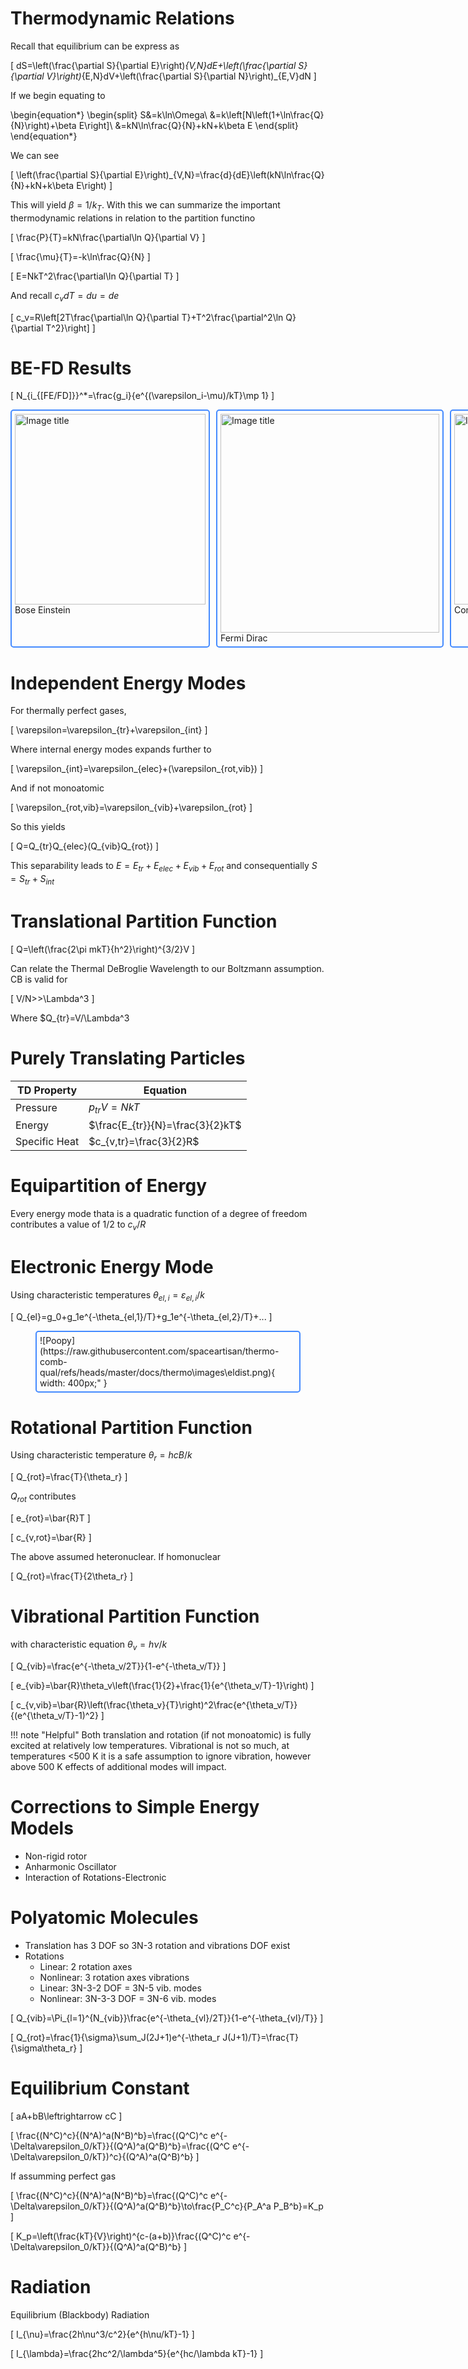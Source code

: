 # Thermodynamic Relations

Recall that equilibrium can be express as

\[
dS=\left(\frac{\partial S}{\partial E}\right)_{V,N}dE+\left(\frac{\partial S}{\partial V}\right)_{E,N}dV+\left(\frac{\partial S}{\partial N}\right)_{E,V}dN
\]

If we begin equating to

\begin{equation*}
    \begin{split}
        S&=k\ln\Omega\\
        &=k\left[N\left(1+\ln\frac{Q}{N}\right)+\beta E\right]\\
        &=kN\ln\frac{Q}{N}+kN+k\beta E
    \end{split}
\end{equation*}

We can see

\[
\left(\frac{\partial S}{\partial E}\right)_{V,N}=\frac{d}{dE}\left(kN\ln\frac{Q}{N}+kN+k\beta E\right)
\]

This will yield $\beta=1/k_T$. With this we can summarize the important thermodynamic relations in relation to the partition functino

\[
\frac{P}{T}=kN\frac{\partial\ln Q}{\partial V}
\]

\[
\frac{\mu}{T}=-k\ln\frac{Q}{N}
\]

\[
E=NkT^2\frac{\partial\ln Q}{\partial T}
\]

And recall $c_vdT=du=de$

\[
c_v=R\left[2T\frac{\partial\ln Q}{\partial T}+T^2\frac{\partial^2\ln Q}{\partial T^2}\right]
\]

# BE-FD Results

\[
N_{i_{[FE/FD]}}^*=\frac{g_i}{e^{(\varepsilon_i-\mu)/kT}\mp 1}
\]

<div style="display: flex; gap: 10px;">

<figure style="margin: 0; border: 2px solid rgb(68, 138, 255); padding: 5px; border-radius: 5px;">
  <img src="https://raw.githubusercontent.com/spaceartisan/thermo-comb-qual/refs/heads/master/docs/thermo\images\Bose_Einstein_distribution.jpg" alt="Image title" width="305">
  <figcaption>Bose Einstein</figcaption>
</figure>

<figure style="margin: 0; border: 2px solid rgb(68, 138, 255); padding: 5px; border-radius: 5px;">
  <img src="https://raw.githubusercontent.com/spaceartisan/thermo-comb-qual/refs/heads/master/docs/thermo\images\FD_e_mu.svg.png" alt="Image title" width="350">
  <figcaption>Fermi Dirac</figcaption>
</figure>

<figure style="margin: 0; border: 2px solid rgb(68, 138, 255); padding: 5px; border-radius: 5px;">
  <img src="https://raw.githubusercontent.com/spaceartisan/thermo-comb-qual/refs/heads/master/docs/thermo\images\Quantum_and_classical_statistics.png" alt="Image title" width="305">
  <figcaption>Comparisons</figcaption>
</figure>

</div>

# Independent Energy Modes

For thermally perfect gases, 

\[
\varepsilon=\varepsilon_{tr}+\varepsilon_{int}
\]

Where internal energy modes expands further to

\[
\varepsilon_{int}=\varepsilon_{elec}+(\varepsilon_{rot,vib})
\]

And if not monoatomic

\[
\varepsilon_{rot,vib}=\varepsilon_{vib}+\varepsilon_{rot}
\]

So this yields

\[
Q=Q_{tr}Q_{elec}(Q_{vib}Q_{rot})
\]

This separability leads to $E=E_{tr}+E_{elec}+E_{vib}+E_{rot}$ and consequentially $S=S_{tr}+S_{int}$

# Translational Partition Function

\[
Q=\left(\frac{2\pi mkT}{h^2}\right)^{3/2}V
\]

Can relate the Thermal DeBroglie Wavelength to our Boltzmann assumption. CB is valid for

\[
V/N>>\Lambda^3
\]

Where $Q_{tr}=V/\Lambda^3

# Purely Translating Particles

| TD Property | Equation |
| --- | --- |
| Pressure | $p_{tr}V=NkT$ |
| Energy | $\frac{E_{tr}}{N}=\frac{3}{2}kT$ |
| Specific Heat | $c_{v,tr}=\frac{3}{2}R$ |

# Equipartition of Energy

Every energy mode thata is a quadratic function of a degree of freedom contributes a value of $1/2$ to $c_v/R$

# Electronic Energy Mode

Using characteristic temperatures $\theta_{el,i}=\varepsilon_{el,i}/k$

\[
Q_{el}=g_0+g_1e^{-\theta_{el,1}/T}+g_1e^{-\theta_{el,2}/T}+...
\]

<figure markdown="span" style="display: table; border: 2px solid rgb(68, 138, 255); padding: 5px; border-radius: 5px;">
    ![Poopy](https://raw.githubusercontent.com/spaceartisan/thermo-comb-qual/refs/heads/master/docs/thermo\images\eldist.png){ width: 400px;" }
</figure>

# Rotational Partition Function

Using characteristic temperature $\theta_r=hcB/k$

\[
Q_{rot}=\frac{T}{\theta_r}
\]

$Q_{rot}$ contributes

\[
e_{rot}=\bar{R}T
\]

\[
c_{v,rot}=\bar{R}
\]

The above assumed heteronuclear. If homonuclear

\[
Q_{rot}=\frac{T}{2\theta_r}
\]

# Vibrational Partition Function

with characteristic equation $\theta_v=h\nu/k$

\[
Q_{vib}=\frac{e^{-\theta_v/2T}}{1-e^{-\theta_v/T}}
\]

\[
e_{vib}=\bar{R}\theta_v\left(\frac{1}{2}+\frac{1}{e^{\theta_v/T}-1}\right)
\]

\[
c_{v,vib}=\bar{R}\left(\frac{\theta_v}{T}\right)^2\frac{e^{\theta_v/T}}{(e^{\theta_v/T}-1)^2}
\]

!!! note "Helpful"
    Both translation and rotation (if not monoatomic) is fully excited at relatively low temperatures. Vibrational is not so much, at temperatures <500 K it is a safe assumption to ignore vibration, however  above 500 K effects of additional modes will impact.

# Corrections to Simple Energy Models

- Non-rigid rotor
- Anharmonic Oscillator
- Interaction of Rotations-Electronic

# Polyatomic Molecules

- Translation has 3 DOF so 3N-3 rotation and vibrations DOF exist
- Rotations
    - Linear: 2 rotation axes
    - Nonlinear: 3 rotation axes
vibrations
    - Linear: 3N-3-2 DOF = 3N-5 vib. modes
    - Nonlinear: 3N-3-3 DOF = 3N-6 vib. modes

\[
Q_{vib}=\Pi_{l=1}^{N_{vib}}\frac{e^{-\theta_{vl}/2T}}{1-e^{-\theta_{vl}/T}}
\]

\[
Q_{rot}=\frac{1}{\sigma}\sum_J(2J+1)e^{-\theta_r J(J+1)/T}=\frac{T}{\sigma\theta_r}
\]

# Equilibrium Constant 

\[
aA+bB\leftrightarrow cC
\]

\[
\frac{(N^C)^c}{(N^A)^a(N^B)^b}=\frac{(Q^C)^c e^{-\Delta\varepsilon_0/kT}}{(Q^A)^a(Q^B)^b}=\frac{(Q^C e^{-\Delta\varepsilon_0/kT})^c}{(Q^A)^a(Q^B)^b}
\]

If assumming perfect gas

\[
\frac{(N^C)^c}{(N^A)^a(N^B)^b}=\frac{(Q^C)^c e^{-\Delta\varepsilon_0/kT}}{(Q^A)^a(Q^B)^b}\to\frac{P_C^c}{P_A^a P_B^b}=K_p
\]

\[
K_p=\left(\frac{kT}{V}\right)^{c-(a+b)}\frac{(Q^C)^c e^{-\Delta\varepsilon_0/kT}}{(Q^A)^a(Q^B)^b}
\]

# Radiation

Equilibrium (Blackbody) Radiation

\[
I_{\nu}=\frac{2h\nu^3/c^2}{e^{h\nu/kT}-1}
\]

\[
I_{\lambda}=\frac{2hc^2/\lambda^5}{e^{hc/\lambda kT}-1}
\]